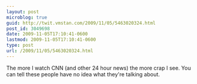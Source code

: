 ```yaml
---
layout: post
microblog: true
guid: http://twit.vmstan.com/2009/11/05/5463020324.html
post_id: 3049698
date: 2009-11-05T17:10:41-0600
lastmod: 2009-11-05T17:10:41-0600
type: post
url: /2009/11/05/5463020324.html
---
```

The more I watch CNN (and other 24 hour news) the more crap I see. You can tell these people have no idea what they're talking about.
